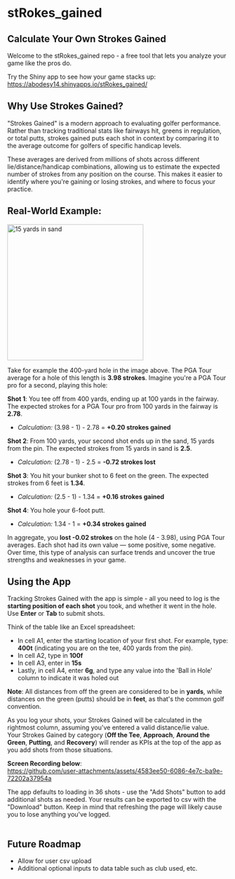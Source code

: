 # stRokes_gained

## Calculate Your Own Strokes Gained
Welcome to the stRokes_gained repo - a free tool that lets you analyze your game like the pros do.<br>

 Try the Shiny app to see how your game stacks up: https://abodesy14.shinyapps.io/stRokes_gained/

## Why Use Strokes Gained?<br>
"Strokes Gained" is a modern approach to evaluating golfer performance. Rather than tracking traditional stats like fairways hit, greens in regulation, or total putts, strokes gained puts each shot in context by comparing it to the average outcome for golfers of specific handicap levels.

These averages are derived from millions of shots across different lie/distance/handicap combinations, allowing us to estimate the expected number of strokes from any position on the course. This makes it easier to identify where you're gaining or losing strokes, and where to focus your practice.

## Real-World Example:<br>

<img width="310" alt="15 yards in sand" src="https://github.com/user-attachments/assets/56cc6a11-ff96-49ee-ba0f-020c2c2c7f50" width=45%>

Take for example the 400-yard hole in the image above. The PGA Tour average for a hole of this length is <strong>3.98 strokes</strong>. Imagine you're a PGA Tour pro for a second, playing this hole:

<p><strong>Shot 1</strong>: You tee off from 400 yards, ending up at 100 yards in the fairway. The expected strokes for a PGA Tour pro from 100 yards in the fairway is <strong>2.78</strong>.</p>
<ul>
  <li><em>Calculation:</em> (3.98 - 1) - 2.78 = <strong>+0.20 strokes gained</strong></li>
</ul>

<p><strong>Shot 2</strong>: From 100 yards, your second shot ends up in the sand, 15 yards from the pin. The expected strokes from 15 yards in sand is <strong>2.5</strong>.</p>
<ul>
  <li><em>Calculation:</em> (2.78 - 1) - 2.5 = <strong>-0.72 strokes lost</strong></li>
</ul>

<p><strong>Shot 3</strong>: You hit your bunker shot to 6 feet on the green. The expected strokes from 6 feet is <strong>1.34</strong>.</p>
<ul>
  <li><em>Calculation:</em> (2.5 - 1) - 1.34 = <strong>+0.16 strokes gained</strong></li>
</ul>

<p><strong>Shot 4</strong>: You hole your 6-foot putt.</p>
<ul>
  <li><em>Calculation:</em> 1.34 - 1 = <strong>+0.34 strokes gained</strong></li>
</ul>

In aggregate, you <strong>lost -0.02 strokes</strong> on the hole (4 - 3.98), using PGA Tour averages. Each shot had its own value — some positive, some negative. Over time, this type of analysis can surface trends and uncover the true strengths and weaknesses in your game.<br>

## Using the App
Tracking Strokes Gained with the app is simple - all you need to log is the <strong>starting position of each shot</strong> you took, and whether it went in the hole. Use <strong>Enter</strong> or <strong>Tab</strong> to submit shots. <br>

Think of the table like an Excel spreadsheet:<br>
- In cell A1, enter the starting location of your first shot. For example, type: <strong>400t</strong> (indicating you are on the tee, 400 yards from the pin).
- In cell A2, type in <strong>100f</strong>
- In cell A3, enter in <strong>15s</strong>
- Lastly, in cell A4, enter <strong>6g</strong>, and type any value into the 'Ball in Hole' column to indicate it was holed out<br>

<strong>Note</strong>: All distances from off the green are considered to be in <strong>yards</strong>, while distances on the green (putts) should be in <strong>feet</strong>, as that's the common golf convention.<br>

As you log your shots, your Strokes Gained will be calculated in the rightmost column, assuming you've entered a valid distance/lie value.<br>Your Strokes Gained by category (<strong>Off the Tee</strong>, <strong>Approach</strong>, <strong>Around the Green</strong>, <strong>Putting</strong>, and <strong>Recovery</strong>) will render as KPIs at the top of the app as you add shots from those situations.

<strong>Screen Recording below</strong>:<br>
https://github.com/user-attachments/assets/4583ee50-6086-4e7c-ba9e-72202a37954a 
<br>

The app defaults to loading in 36 shots - use the "Add Shots" button to add additional shots as needed. Your results can be exported to csv with the "Download" button. Keep in mind that refreshing the page will likely cause you to lose anything you've logged. <br><br>

## Future Roadmap
- Allow for user csv upload
- Additional optional inputs to data table such as club used, etc.
